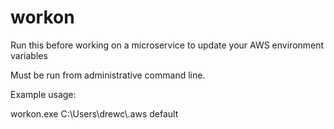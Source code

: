 # workon
Run this before working on a microservice to update your AWS environment variables

Must be run from administrative command line.

Example usage:

workon.exe C:\Users\drewc\\.aws default
